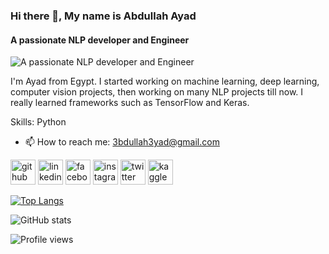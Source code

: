 ### Hi there 👋, My name is Abdullah Ayad
#### A passionate NLP developer and Engineer
![A passionate NLP developer and Engineer](https://media-exp1.licdn.com/dms/image/C4D16AQEV32e08QTQkA/profile-displaybackgroundimage-shrink_200_800/0/1641143730693?e=1646870400&v=beta&t=CxfwBhgApDBeWg6hTp58TeuJ0CbcnZZx7ohPvzN9AAo)

I'm Ayad from Egypt.
I started working on machine learning, deep learning, computer vision projects, then working on many NLP projects till now.
I really learned frameworks such as TensorFlow and Keras.


Skills: Python

- 📫 How to reach me: 3bdullah3yad@gmail.com 


[<img src='https://cdn.jsdelivr.net/npm/simple-icons@3.0.1/icons/github.svg' alt='github' height='40'>](https://github.com/3bdullah-3yad)  [<img src='https://cdn.jsdelivr.net/npm/simple-icons@3.0.1/icons/linkedin.svg' alt='linkedin' height='40'>](https://www.linkedin.com/in/%D8%B9%D8%A8%D8%AF%D8%A7%D9%84%D9%84%D9%87-%D8%B9%D9%8A%D8%A7%D8%AF-277077209/)  [<img src='https://cdn.jsdelivr.net/npm/simple-icons@3.0.1/icons/facebook.svg' alt='facebook' height='40'>](https://www.facebook.com/3bdullah.3yad)  [<img src='https://cdn.jsdelivr.net/npm/simple-icons@3.0.1/icons/instagram.svg' alt='instagram' height='40'>](https://www.instagram.com/3bdullah.3yad//)  [<img src='https://cdn.jsdelivr.net/npm/simple-icons@3.0.1/icons/twitter.svg' alt='twitter' height='40'>](https://twitter.com/3bdullah_3yad)  [<img src='https://cdn.jsdelivr.net/npm/simple-icons@3.0.1/icons/kaggle.svg' alt='kaggle' height='40'>](https://www.kaggle.com/abdullah3yad)  

[![Top Langs](https://github-readme-stats.vercel.app/api/top-langs/?username=3bdullah-3yad)](https://github.com/anuraghazra/github-readme-stats)

![GitHub stats](https://github-readme-stats.vercel.app/api?username=3bdullah-3yad&show_icons=true&count_private=true)  

![Profile views](https://gpvc.arturio.dev/3bdullah-3yad)  
